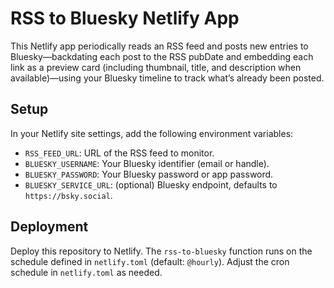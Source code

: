 # RSS to Bluesky Netlify App

This Netlify app periodically reads an RSS feed and posts new entries to Bluesky—backdating each post to the RSS pubDate and embedding each link as a preview card (including thumbnail, title, and description when available)—using your Bluesky timeline to track what’s already been posted.

## Setup

In your Netlify site settings, add the following environment variables:
  - `RSS_FEED_URL`: URL of the RSS feed to monitor.
  - `BLUESKY_USERNAME`: Your Bluesky identifier (email or handle).
  - `BLUESKY_PASSWORD`: Your Bluesky password or app password.
  - `BLUESKY_SERVICE_URL`: (optional) Bluesky endpoint, defaults to `https://bsky.social`.

## Deployment

Deploy this repository to Netlify. The `rss-to-bluesky` function runs on the schedule defined in `netlify.toml` (default: `@hourly`).
Adjust the cron schedule in `netlify.toml` as needed.